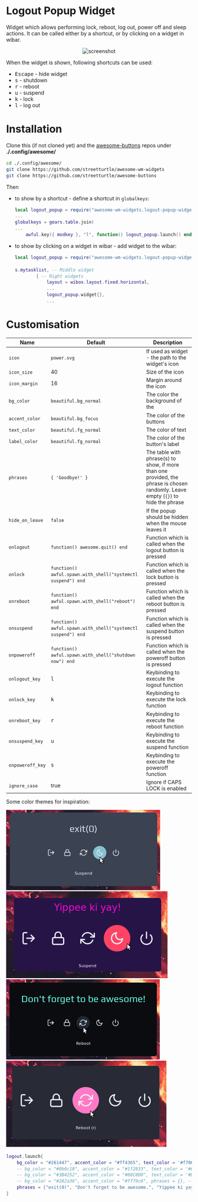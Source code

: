 # Logout Popup Widget

Widget which allows performing lock, reboot, log out, power off and sleep actions. It can be called either by a shortcut, or by clicking on a widget in wibar.

<p align="center">
    <img src="https://github.com/streetturtle/awesome-wm-widgets/raw/master/logout-popup-widget/screenshot.gif" alt="screenshot">
</p>

When the widget is shown, following shortcuts can be used:
 - <kbd>Escape</kbd> - hide widget
 - <kbd>s</kbd> - shutdown
 - <kbd>r</kbd> - reboot
 - <kbd>u</kbd> - suspend
 - <kbd>k</kbd> - lock
 - <kbd>l</kbd> - log out

# Installation

Clone this (if not cloned yet) and the [awesome-buttons](https://github.com/streetturtle/awesome-buttons) repos under **./.config/awesome/**

```bash
cd ./.config/awesome/
git clone https://github.com/streetturtle/awesome-wm-widgets
git clone https://github.com/streetturtle/awesome-buttons
```
Then 

- to show by a shortcut - define a shortcut in `globalkeys`:

    ```lua
    local logout_popup = require("awesome-wm-widgets.logout-popup-widget.logout-popup")
    ...
    globalkeys = gears.table.join(
    ...
        awful.key({ modkey }, "l", function() logout_popup.launch() end, {description = "Show logout screen", group = "custom"}),
    ```

- to show by clicking on a widget in wibar - add widget to the wibar:

    ```lua
    local logout_popup = require("awesome-wm-widgets.logout-popup-widget.logout-popup")
    
    s.mytasklist, -- Middle widget
            { -- Right widgets
                layout = wibox.layout.fixed.horizontal,
                ...
                logout_popup.widget{},
                ...
    ```

# Customisation

| Name             | Default                                                      | Description                                                                                                                       |
|------------------|--------------------------------------------------------------|-----------------------------------------------------------------------------------------------------------------------------------|
| `icon`           | `power.svg`                                                  | If used as widget - the path to the widget's icon                                                                                 |
| `icon_size`      | 40                                                           | Size of the icon                                                                                                                  |
| `icon_margin`    | 16                                                           | Margin around the icon                                                                                                            |
| `bg_color`       | `beautiful.bg_normal`                                        | The color the background of the                                                                                                   |
| `accent_color`   | `beautiful.bg_focus`                                         | The color of the buttons                                                                                                          |
| `text_color`     | `beautiful.fg_normal`                                        | The color of text                                                                                                                 |
| `label_color`    | `beautiful.fg_normal`                                        | The color of the button's label                                                                                                   |
| `phrases`        | `{ 'Goodbye!' }`                                             | The table with phrase(s) to show, if more than one provided, the phrase is chosen randomly. Leave empty (`{}`) to hide the phrase |
| `hide_on_leave`  | `false`                                                      | If the popup should be hidden when the mouse leaves it                                                                            |
| `onlogout`       | `function() awesome.quit() end`                              | Function which is called when the logout button is pressed                                                                        |
| `onlock`         | `function() awful.spawn.with_shell("systemctl suspend") end` | Function which is called when the lock button is pressed                                                                          |
| `onreboot`       | `function() awful.spawn.with_shell("reboot") end`            | Function which is called when the reboot button is pressed                                                                        |
| `onsuspend`      | `function() awful.spawn.with_shell("systemctl suspend") end` | Function which is called when the suspend button is pressed                                                                       |
| `onpoweroff`     | `function() awful.spawn.with_shell("shutdown now") end`      | Function which is called when the poweroff button is pressed                                                                      |
| `onlogout_key`   | <kbd>l</kbd>                                                 | Keybinding to execute the logout function                                                                                         |
| `onlock_key`     | <kbd>k</kbd>                                                 | Keybinding to execute the lock function                                                                                           |
| `onreboot_key`   | <kbd>r</kbd>                                                 | Keybinding to execute the reboot function                                                                                         |
| `onsuspend_key`  | <kbd>u</kbd>                                                 | Keybinding to execute the suspend function                                                                                        |
| `onpoweroff_key` | <kbd>s</kbd>                                                 | Keybinding to execute the poweroff function                                                                                       |
| `ignore_case`    | true                                                         | Ignore if CAPS LOCK is enabled                                                                                                    |

Some color themes for inspiration:

![nord](./logout-nord.png)
![outrun](./logout-outrun.png)
![dark](./logout-dark.png)
![dracula](./logout-dracula.png)

```lua
logout.launch{
    bg_color = "#261447", accent_color = "#ff4365", text_color = '#f706cf', icon_size = 40, icon_margin = 16, -- outrun
    -- bg_color = "#0b0c10", accent_color = "#1f2833", text_color = '#66fce1', -- dark
    -- bg_color = "#3B4252", accent_color = "#88C0D0", text_color = '#D8DEE9', -- nord
    -- bg_color = "#282a36", accent_color = "#ff79c6", phrases = {}, -- dracula, no phrase
    phrases = {"exit(0)", "Don't forget to be awesome.", "Yippee ki yay!"},
}
```
